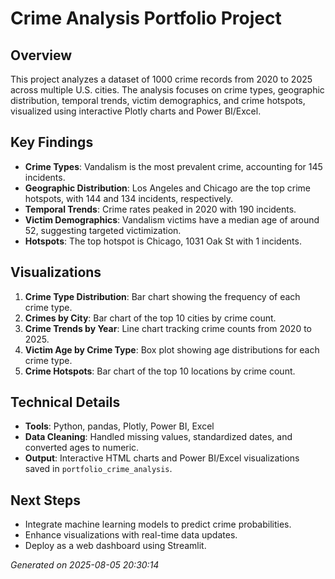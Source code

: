 
# Crime Analysis Portfolio Project

## Overview
This project analyzes a dataset of 1000 crime records from 2020 to 2025 across multiple U.S. cities. The analysis focuses on crime types, geographic distribution, temporal trends, victim demographics, and crime hotspots, visualized using interactive Plotly charts and Power BI/Excel.

## Key Findings
- **Crime Types**: Vandalism is the most prevalent crime, accounting for 145 incidents.
- **Geographic Distribution**: Los Angeles and Chicago are the top crime hotspots, with 144 and 134 incidents, respectively.
- **Temporal Trends**: Crime rates peaked in 2020 with 190 incidents.
- **Victim Demographics**: Vandalism victims have a median age of around 52, suggesting targeted victimization.
- **Hotspots**: The top hotspot is Chicago, 1031 Oak St with 1 incidents.

## Visualizations
1. **Crime Type Distribution**: Bar chart showing the frequency of each crime type.
2. **Crimes by City**: Bar chart of the top 10 cities by crime count.
3. **Crime Trends by Year**: Line chart tracking crime counts from 2020 to 2025.
4. **Victim Age by Crime Type**: Box plot showing age distributions for each crime type.
5. **Crime Hotspots**: Bar chart of the top 10 locations by crime count.

## Technical Details
- **Tools**: Python, pandas, Plotly, Power BI, Excel
- **Data Cleaning**: Handled missing values, standardized dates, and converted ages to numeric.
- **Output**: Interactive HTML charts and Power BI/Excel visualizations saved in `portfolio_crime_analysis`.

## Next Steps
- Integrate machine learning models to predict crime probabilities.
- Enhance visualizations with real-time data updates.
- Deploy as a web dashboard using Streamlit.

*Generated on 2025-08-05 20:30:14*
